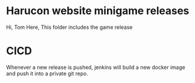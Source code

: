 # Harucon website minigame releases
Hi, Tom Here,
This folder includes the game release
# CICD
Whenever a new release is pushed, jenkins will build a new docker image
and push it into a private git repo.
